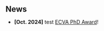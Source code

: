 <h2 style="margin: 60px 0px 10px;">News</h2>

<ul>
<li><strong>[Oct. 2024]</strong> test <a href="">ECVA PhD Award</a>!</li>

</ul>